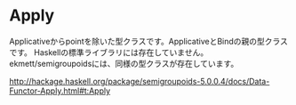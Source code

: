 # Apply

Applicativeからpointを除いた型クラスです。ApplicativeとBindの親の型クラスです。
Haskellの標準ライブラリには存在していません。
ekmett/semigroupoidsには、同様の型クラスが存在しています。

<http://hackage.haskell.org/package/semigroupoids-5.0.0.4/docs/Data-Functor-Apply.html#t:Apply>
